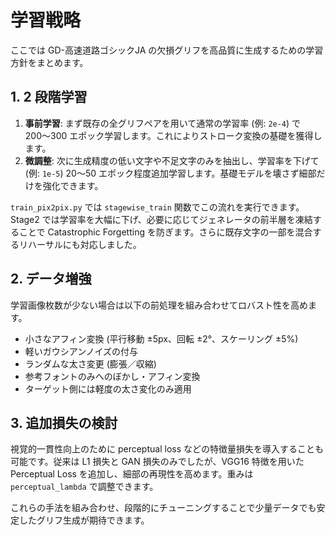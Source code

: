 # 学習戦略

ここでは GD-高速道路ゴシックJA の欠損グリフを高品質に生成するための学習方針をまとめます。

## 1. 2 段階学習

1. **事前学習**: まず既存の全グリフペアを用いて通常の学習率 (例: `2e-4`) で 200〜300 エポック学習します。これによりストローク変換の基礎を獲得します。
2. **微調整**: 次に生成精度の低い文字や不足文字のみを抽出し、学習率を下げて (例: `1e-5`) 20〜50 エポック程度追加学習します。基礎モデルを壊さず細部だけを強化できます。

`train_pix2pix.py` では `stagewise_train` 関数でこの流れを実行できます。
Stage2 では学習率を大幅に下げ、必要に応じてジェネレータの前半層を凍結することで Catastrophic Forgetting を防ぎます。さらに既存文字の一部を混合するリハーサルにも対応しました。

## 2. データ増強

学習画像枚数が少ない場合は以下の前処理を組み合わせてロバスト性を高めます。

- 小さなアフィン変換 (平行移動 ±5px、回転 ±2°、スケーリング ±5%)
- 軽いガウシアンノイズの付与
- ランダムな太さ変更 (膨張／収縮)
- 参考フォントのみへのぼかし・アフィン変換
- ターゲット側には軽度の太さ変化のみ適用

## 3. 追加損失の検討

視覚的一貫性向上のために perceptual loss などの特徴量損失を導入することも可能です。従来は L1 損失と GAN 損失のみでしたが、VGG16 特徴を用いた Perceptual Loss を追加し、細部の再現性を高めます。重みは `perceptual_lambda` で調整できます。

これらの手法を組み合わせ、段階的にチューニングすることで少量データでも安定したグリフ生成が期待できます。

